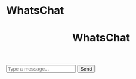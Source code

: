 # WhatsChat
<!DOCTYPE html>
<html lang="en">
<head>
  <meta charset="UTF-8">
  <meta name="viewport" content="width=device-width, initial-scale=1.0">
  <title>WhatsChat</title>
  <link rel="stylesheet" href="style.css">
</head>
<body>
  <div class="chat-container">
    <header class="chat-header">
      <h1>WhatsChat</h1>
    </header>
    <div class="chat-messages" id="messages">
      <!-- Messages will appear here -->
    </div>
    <div class="chat-input">
      <input type="text" id="messageInput" placeholder="Type a message..." />
      <button id="sendButton">Send</button>
    </div>
  </div>
  <script src="script.js"></script>
</body>
</html>
